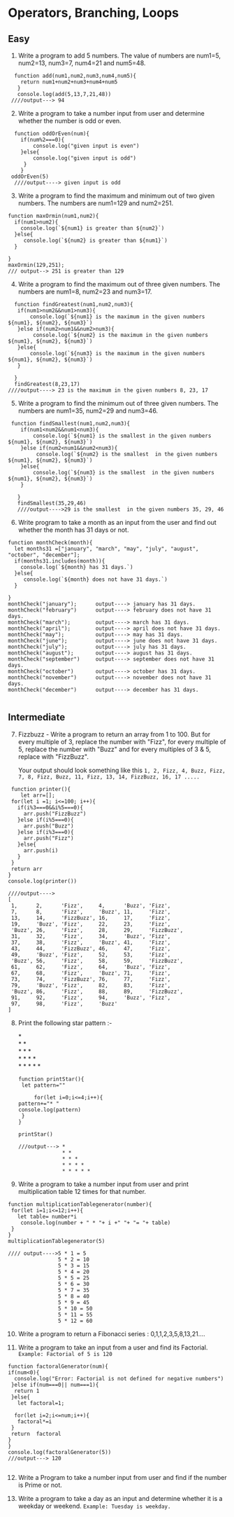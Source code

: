 
# Operators, Branching, Loops

## Easy

1. Write a program to add 5 numbers. The value of numbers are num1=5, num2=13, num3=7, num4=21 and num5=48.
```
  function add(num1,num2,num3,num4,num5){
    return num1+num2+num3+num4+num5
   }
   console.log(add(5,13,7,21,48))
 ////output---> 94
```
2. Write a program to take a number input from user and determine whether the number is odd or even.
```
  function oddOrEven(num){
    if(num%2===0){
        console.log("given input is even")
    }else{
        console.log("given input is odd")
     }
    }
 oddOrEven(5)
  ////output----> given input is odd
```

3. Write a program to find the maximum and minimum out of two given numbers. The numbers are num1=129 and num2=251.
```
function maxOrmin(num1,num2){
  if(num1>num2){
    console.log(`${num1} is greater than ${num2}`)
  }else{
     console.log(`${num2} is greater than ${num1}`)
  }

}
maxOrmin(129,251);
/// output--> 251 is greater than 129
```

4. Write a program to find the maximum out of three given numbers. The numbers are num1=8, num2=23 and num3=17.
 ```
   function findGreatest(num1,num2,num3){
    if(num1>num2&&num1>num3){
        console.log(`${num1} is the maximum in the given numbers ${num1}, ${num2}, ${num3}`)
    }else if(num2>num1&&num2>num3){
         console.log(`${num2} is the maximum in the given numbers ${num1}, ${num2}, ${num3}`)
    }else{
        console.log(`${num3} is the maximum in the given numbers ${num1}, ${num2}, ${num3}`)
    }

   }
   findGreatest(8,23,17)
 ////output----> 23 is the maximum in the given numbers 8, 23, 17
 ```

5. Write a program to find the minimum out of three given numbers. The numbers are num1=35, num2=29 and num3=46.
```
 function findSmallest(num1,num2,num3){
    if(num1<num2&&num1<num3){
        console.log(`${num1} is the smallest in the given numbers ${num1}, ${num2}, ${num3}`)
    }else if(num2<num1&&num2<num3){
         console.log(`${num2} is the smallest  in the given numbers ${num1}, ${num2}, ${num3}`)
    }else{
        console.log(`${num3} is the smallest  in the given numbers ${num1}, ${num2}, ${num3}`)
    }

   }
   findSmallest(35,29,46)
   ////output---->29 is the smallest  in the given numbers 35, 29, 46
```
 

6. Write program to take a month as an input from the user and find out whether the month has 31 days or not.
  ```
  function monthCheck(month){
    let months31 =["january", "march", "may", "july", "august", "october", "december"];
    if(months31.includes(month)){
      console.log(`${month} has 31 days.`)
    }else{
       console.log(`${month} does not have 31 days.`)
    }

  }
 monthCheck("january");      output----> january has 31 days.
 monthCheck("february")      output----> february does not have 31 days.
 monthCheck("march");        output----> march has 31 days.
 monthCheck("april");        output----> april does not have 31 days.
 monthCheck("may");          output----> may has 31 days.
 monthCheck("june");         output----> june does not have 31 days.
 monthCheck("july");         output----> july has 31 days.
 monthCheck("august");       output----> august has 31 days.
 monthCheck("september")     output----> september does not have 31 days.
 monthCheck("october")       output----> october has 31 days.
 monthCheck("november")      output----> november does not have 31 days.
 monthCheck("december")      output----> december has 31 days.
   
  ```

## Intermediate

7. Fizzbuzz - Write a program to return an array from 1 to 100. But for every multiple of 3, replace the number with "Fizz", for every multiple of 5, replace the number with "Buzz" and for every multiples of 3 & 5, replace with "FizzBuzz".

    Your output should look something like this `1, 2, Fizz, 4, Buzz, Fizz, 7, 8, Fizz, Buzz, 11, Fizz, 13, 14, FizzBuzz, 16, 17 ..... `

 ```
  function printer(){
     let arr=[];
  for(let i =1; i<=100; i++){
    if(i%3===0&&i%5===0){
      arr.push("FizzBuzz")
    }else if(i%5===0){
      arr.push("Buzz")
    }else if(i%3===0){
      arr.push("Fizz")
    }else{
      arr.push(i)
    }        
  }
  return arr
}
console.log(printer())
 
 ////output---->
 [
  1,      2,      'Fizz',     4,      'Buzz', 'Fizz',
  7,      8,      'Fizz',     'Buzz', 11,     'Fizz',
  13,     14,     'FizzBuzz', 16,     17,     'Fizz',
  19,     'Buzz', 'Fizz',     22,     23,     'Fizz',
  'Buzz', 26,     'Fizz',     28,     29,     'FizzBuzz',
  31,     32,     'Fizz',     34,     'Buzz', 'Fizz',
  37,     38,     'Fizz',     'Buzz', 41,     'Fizz',
  43,     44,     'FizzBuzz', 46,     47,     'Fizz',
  49,     'Buzz', 'Fizz',     52,     53,     'Fizz',
  'Buzz', 56,     'Fizz',     58,     59,     'FizzBuzz',
  61,     62,     'Fizz',     64,     'Buzz', 'Fizz',
  67,     68,     'Fizz',     'Buzz', 71,     'Fizz',
  73,     74,     'FizzBuzz', 76,     77,     'Fizz',
  79,     'Buzz', 'Fizz',     82,     83,     'Fizz',
  'Buzz', 86,     'Fizz',     88,     89,     'FizzBuzz',
  91,     92,     'Fizz',     94,     'Buzz', 'Fizz',
  97,     98,     'Fizz',     'Buzz'
]
 
 ```


8. Print the following star pattern :-

    \* \
    \* \* \
    \* \* \* \
    \* \* \* \* \
    \* \* \* \* \* 

    ```
    function printStar(){
     let pattern=""

         for(let i=0;i<=4;i++){
    pattern+="* "
    console.log(pattern)
     }
   }

   printStar()

   ///output---> * 
                  * * 
                  * * * 
                  * * * * 
                  * * * * * 
    
    ```

9. Write a program to take a number input from user and print multiplication table 12 times for that number.
 ```
 function multiplicationTablegenerator(number){  
  for(let i=1;i<=12;i++){
    let table= number*i    
     console.log(number + " * "+ i +" "+ "= "+ table)    
  }  
}
 multiplicationTablegenerator(5)

 //// output---->5 * 1 = 5
                 5 * 2 = 10
                 5 * 3 = 15
                 5 * 4 = 20
                 5 * 5 = 25
                 5 * 6 = 30
                 5 * 7 = 35
                 5 * 8 = 40
                 5 * 9 = 45
                 5 * 10 = 50
                 5 * 11 = 55
                 5 * 12 = 60
 
 ```
 



10. Write a program to return a Fibonacci series : 0,1,1,2,3,5,8,13,21....

11. Write a program to take an input from a user and find its Factorial.
   `Example: Factorial of 5 is 120`
 ```
 function factoralGenerator(num){  
 if(num<0){
   console.log("Error: Factorial is not defined for negative numbers")
  }else if(num===0|| num===1){
   return 1   
  }else{
    let factoral=1;
   
   for(let i=2;i<=num;i++){
    factoral*=i   
  }
  return  factoral
}   
}
console.log(factoralGenerator(5))
///output---> 120


```


12. Write a Program to take a number input from user and find if the number is Prime or not.


13. Write a program to take a day as an input and determine whether it is a weekday or weekend.
   `Example: Tuesday is weekday.`
